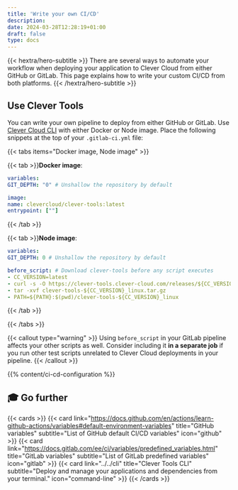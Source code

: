 ```yaml
---
title: 'Write your own CI/CD'
description:
date: 2024-03-28T12:28:19+01:00
draft: false
type: docs
---
```


{{< hextra/hero-subtitle >}}
  There are several ways to automate your workflow when deploying your application to Clever Cloud from either GitHub or GitLab. This page explains how to write your custom CI/CD from both platforms.
{{< /hextra/hero-subtitle >}}

## Use Clever Tools

You can write your own pipeline to deploy from either GitHub or GitLab. Use [Clever Cloud CLI](https://github.com/CleverCloud/clever-tools) with either Docker or Node image. Place the following snippets at the top of your `.gitlab-ci.yml` file:

{{< tabs items="Docker image, Node image" >}}

  {{< tab >}}**Docker image**:
  
  ```yaml
  variables:
  GIT_DEPTH: "0" # Unshallow the repository by default

image:
  name: clevercloud/clever-tools:latest
  entrypoint: [""]
  ```
  
  {{< /tab >}}
  
  {{< tab >}}**Node image**:  
  
  ```yaml
  variables:
  GIT_DEPTH: 0 # Unshallow the repository by default

before_script: # Download clever-tools before any script executes
  - CC_VERSION=latest
  - curl -s -O https://clever-tools.clever-cloud.com/releases/${CC_VERSION}/clever-tools-${CC_VERSION}_linux.tar.gz
  - tar -xvf clever-tools-${CC_VERSION}_linux.tar.gz
  - PATH=${PATH}:$(pwd)/clever-tools-${CC_VERSION}_linux
  ```
  
  {{< /tab >}}

{{< /tabs >}}

{{< callout type="warning" >}}
  Using `before_script` in your GitLab pipeline affects your other scripts as well. Consider including it **in a separate job** if you run other test scripts unrelated to Clever Cloud deployments in your pipeline.
{{< /callout >}}

{{% content/ci-cd-configuration %}}

## 🎓 Go further

{{< cards >}}
  {{< card link="https://docs.github.com/en/actions/learn-github-actions/variables#default-environment-variables" title="GitHub variables" subtitle="List of GitHub default CI/CD variables" icon="github" >}}
  {{< card link="https://docs.gitlab.com/ee/ci/variables/predefined_variables.html" title="GitLab variables" subtitle="List of GitLab predefined variables" icon="gitlab" >}}
  {{< card link="../../cli" title="Clever Tools CLI" subtitle="Deploy and manage your applications and dependencies from your terminal." icon="command-line" >}}
{{< /cards >}}
